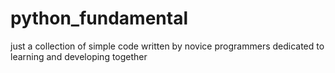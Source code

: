 # python_fundamental
just a collection of simple code written by novice programmers dedicated to learning and developing together
